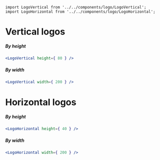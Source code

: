 ```imports
import LogoVertical from '../../components/logo/LogoVertical';
import LogoHorizontal from '../../components/logo/LogoHorizontal';
```

# Vertical logos
##### By height
```jsx
<LogoVertical height={ 80 } />
```

##### By width
```jsx
<LogoVertical width={ 200 } />
```


# Horizontal logos

##### By height
```jsx
<LogoHorizontal height={ 40 } />
```

##### By width
```jsx
<LogoHorizontal width={ 200 } />
```
